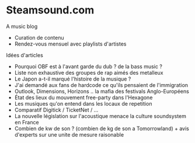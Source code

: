 # Steamsound.com
A music blog

- Curation de contenu
- Rendez-vous mensuel avec playlists d'artistes

Idées d'articles
- Pourquoi OBF est à l'avant garde du dub ? de la bass music ?
- Liste non exhaustive des groupes de rap aimés des metalleux
- Le Japon a-t-il marqué l'histoire de la musique ?
- J'ai demandé aux fans de hardcode ce qu'ils pensaient de l'immigration
- Outlook, Dimensions, Horizons .. la mafia des festivals Anglo-Européens
- État des lieux du mouvement free-party dans l'Hexagone
- Les musiques qu'on entend dans les locaux de repetition
- Comparatif Digitick / TicketNet / ...
- La nouvelle législation sur l'acoustique menace la culture soundsystem en France
- Combien de kw de son ? (combien de kg de son a Tomorrowland) + avis d'experts sur une unite de mesure raisonable
